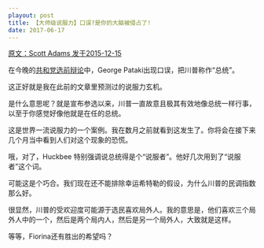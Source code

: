 ```yaml
---
playout: post
title: 【大师级说服力】口误?是你的大脑被侵占了!
date: 2017-06-17
---
```



[原文：Scott Adams  发于2015-12-15][1]

在今晚的[共和党选前辩论][2]中，George Pataki出现口误，把川普称作“总统”。

这正好就是我在此前的文章里预测过的说服力玄机。

是什么意思呢？就是宣布参选以来，川普一直故意且极其有效地像总统一样行事，以至于你感觉好像他就是在任的总统。

这是世界一流说服力的一个案例。我在数月之前就看到这发生了。你将会在接下来几个月当中看到人们对这个现象的恐慌。

哦，对了，Huckbee 特别强调说总统得是个“说服者”。他好几次用到了“说服者”这个词。

可能这是个巧合。我们现在还不能排除幸运希特勒的假设，为什么川普的民调指数那么好。

很显然，川普的受欢迎度可能源于选民喜欢局外人。我的意思是，他们喜欢三个局外人中的一个，然后是两个局内人，然后是另一个局外人，大致就是这样。

等等，Fiorina还有胜出的希望吗？


[1]: http://blog.dilbert.com/post/135287298621/master-persuader-update-slip-of-the-tongue

[2]: https://www.bustle.com/articles/130086-george-pataki-calls-donald-trump-president-in-possibly-the-biggest-gaffe-of-the-republican-debates





